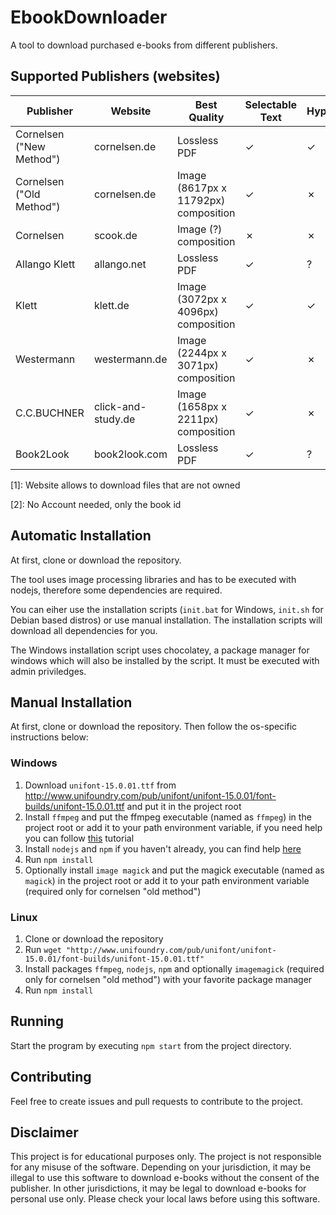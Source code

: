 # EbookDownloader
A tool to download purchased e-books from different publishers.

## Supported Publishers (websites)
| Publisher | Website | Best Quality | Selectable Text | Hyperrefs | Notes |
| --- | --- | --- | --- | --- | --- |
| Cornelsen ("New Method") | cornelsen.de | Lossless PDF | &check; | &check; |  |
| Cornelsen ("Old Method") | cornelsen.de | Image (8617px x 11792px) composition | &check; | &cross; |  |
| Cornelsen | scook.de | Image (?) composition | &cross; | &cross; | |
| Allango Klett | allango.net | Lossless PDF | &check; | ? | [1] |
| Klett | klett.de | Image (3072px x 4096px) composition | &check; | &check; | |
| Westermann | westermann.de | Image (2244px x 3071px) composition | &check; | &cross; | |
| C.C.BUCHNER | click-and-study.de | Image (1658px x 2211px) composition | &check; | &cross; | |
| Book2Look | book2look.com | Lossless PDF | &check; | ? | [2] |

[1]: Website allows to download files that are not owned

[2]: No Account needed, only the book id

## Automatic Installation
At first, clone or download the repository.

The tool uses image processing libraries and has to be executed with nodejs, therefore some dependencies are required.

You can eiher use the installation scripts (`init.bat` for Windows, `init.sh` for Debian based distros) or use manual installation. The installation scripts will download all dependencies for you.

The Windows installation script uses chocolatey, a package manager for windows which will also be installed by the script. It must be executed with admin priviledges.

## Manual Installation
At first, clone or download the repository. Then follow the os-specific instructions below:

### Windows
1. Download `unifont-15.0.01.ttf` from http://www.unifoundry.com/pub/unifont/unifont-15.0.01/font-builds/unifont-15.0.01.ttf and put it in the project root
1. Install `ffmpeg` and put the ffmpeg executable (named as `ffmpeg`) in the project root or add it to your path environment variable, if you need help you can follow [this](https://phoenixnap.com/kb/ffmpeg-windows) tutorial
1. Install `nodejs` and `npm` if you haven't already, you can find help [here](https://phoenixnap.com/kb/install-node-js-npm-on-windows)
1. Run `npm install`
1. Optionally install `image magick` and put the magick executable (named as `magick`) in the project root or add it to your path environment variable (required only for cornelsen "old method")

### Linux
1. Clone or download the repository
1. Run `wget "http://www.unifoundry.com/pub/unifont/unifont-15.0.01/font-builds/unifont-15.0.01.ttf"`
1. Install packages `ffmpeg`, `nodejs`, `npm` and optionally `imagemagick` (required only for cornelsen "old method") with your favorite package manager
1. Run `npm install`

## Running
Start the program by executing `npm start` from the project directory.

## Contributing

Feel free to create issues and pull requests to contribute to the project.

## Disclaimer
This project is for educational purposes only. The project is not responsible for any misuse of the software. Depending on your jurisdiction, it may be illegal to use this software to download e-books without the consent of the publisher. In other jurisdictions, it may be legal to download e-books for personal use only. Please check your local laws before using this software.
